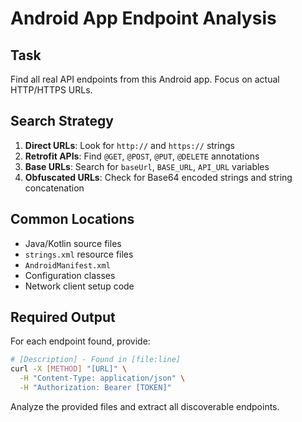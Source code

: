 # Android App Endpoint Analysis

## Task

Find all real API endpoints from this Android app. Focus on actual HTTP/HTTPS
URLs.

## Search Strategy

1. **Direct URLs**: Look for `http://` and `https://` strings
2. **Retrofit APIs**: Find `@GET`, `@POST`, `@PUT`, `@DELETE` annotations
3. **Base URLs**: Search for `baseUrl`, `BASE_URL`, `API_URL` variables
4. **Obfuscated URLs**: Check for Base64 encoded strings and string
   concatenation

## Common Locations

- Java/Kotlin source files
- `strings.xml` resource files
- `AndroidManifest.xml`
- Configuration classes
- Network client setup code

## Required Output

For each endpoint found, provide:

```bash
# [Description] - Found in [file:line]
curl -X [METHOD] "[URL]" \
  -H "Content-Type: application/json" \
  -H "Authorization: Bearer [TOKEN]"
```

Analyze the provided files and extract all discoverable endpoints.
